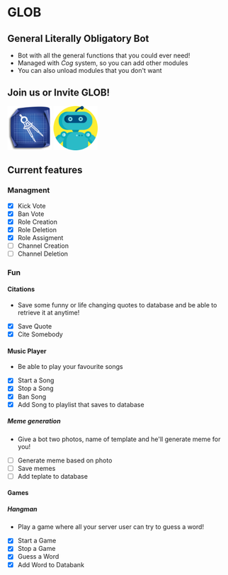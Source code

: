 # GLOB

## General Literally Obligatory Bot

* Bot with all the general functions that you could ever need!
* Managed with *Cog* system, so you can add other modules
* You can also unload modules that you don't want

## Join us or Invite GLOB!

[<img src="resources/server_icon.png" width = "100" height = "100">](https://discord.gg/d4Fwf5Gu9b) [<img src="resources/glob_icon.png" width = "100" height = "100">](https://discord.com/api/oauth2/authorize?client_id=781629601105444946&permissions=502791286&scope=bot)

## Current features

### Managment

* [x] Kick Vote
* [x] Ban Vote
* [x] Role Creation
* [x] Role Deletion
* [x] Role Assigment
* [ ] Channel Creation
* [ ] Channel Deletion

### Fun

#### Citations

* Save some funny or life changing quotes to database and be able to retrieve it at anytime!
* [x] Save Quote
* [x] Cite Somebody

#### Music Player

* Be able to play your favourite songs
* [x] Start a Song
* [x] Stop a Song
* [x] Ban Song
* [x] Add Song to playlist that saves to database

##### Meme generation

* Give a bot two photos, name of template and he'll generate meme for you!
* [ ] Generate meme based on photo
* [ ] Save memes
* [ ] Add teplate to database

#### Games

##### Hangman

* Play a game where all your server user can try to guess a word!
* [x] Start a Game
* [x] Stop a Game
* [x] Guess a Word
* [x] Add Word to Databank
